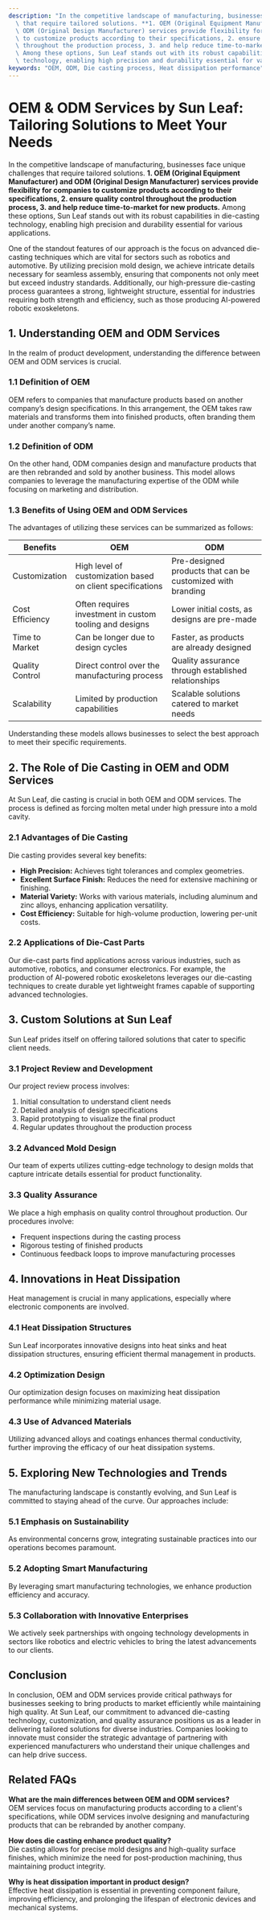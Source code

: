 ```yaml
---
description: "In the competitive landscape of manufacturing, businesses face unique challenges\
  \ that require tailored solutions. **1. OEM (Original Equipment Manufacturer) and\
  \ ODM (Original Design Manufacturer) services provide flexibility for companies\
  \ to customize products according to their specifications, 2. ensure quality control\
  \ throughout the production process, 3. and help reduce time-to-market for new products.**\
  \ Among these options, Sun Leaf stands out with its robust capabilities in die-casting\
  \ technology, enabling high precision and durability essential for various applications."
keywords: "OEM, ODM, Die casting process, Heat dissipation performance"
---
```

# OEM & ODM Services by Sun Leaf: Tailoring Solutions to Meet Your Needs

In the competitive landscape of manufacturing, businesses face unique challenges that require tailored solutions. **1. OEM (Original Equipment Manufacturer) and ODM (Original Design Manufacturer) services provide flexibility for companies to customize products according to their specifications, 2. ensure quality control throughout the production process, 3. and help reduce time-to-market for new products.** Among these options, Sun Leaf stands out with its robust capabilities in die-casting technology, enabling high precision and durability essential for various applications.

One of the standout features of our approach is the focus on advanced die-casting techniques which are vital for sectors such as robotics and automotive. By utilizing precision mold design, we achieve intricate details necessary for seamless assembly, ensuring that components not only meet but exceed industry standards. Additionally, our high-pressure die-casting process guarantees a strong, lightweight structure, essential for industries requiring both strength and efficiency, such as those producing AI-powered robotic exoskeletons.

## **1. Understanding OEM and ODM Services**

In the realm of product development, understanding the difference between OEM and ODM services is crucial. 

### **1.1 Definition of OEM**
OEM refers to companies that manufacture products based on another company’s design specifications. In this arrangement, the OEM takes raw materials and transforms them into finished products, often branding them under another company’s name.

### **1.2 Definition of ODM**
On the other hand, ODM companies design and manufacture products that are then rebranded and sold by another business. This model allows companies to leverage the manufacturing expertise of the ODM while focusing on marketing and distribution.

### **1.3 Benefits of Using OEM and ODM Services**
The advantages of utilizing these services can be summarized as follows:

| **Benefits**                | **OEM**                           | **ODM**                          |
|-----------------------------|-----------------------------------|----------------------------------|
| Customization               | High level of customization based on client specifications | Pre-designed products that can be customized with branding |
| Cost Efficiency             | Often requires investment in custom tooling and designs | Lower initial costs, as designs are pre-made |
| Time to Market              | Can be longer due to design cycles | Faster, as products are already designed |
| Quality Control             | Direct control over the manufacturing process | Quality assurance through established relationships |
| Scalability                 | Limited by production capabilities | Scalable solutions catered to market needs |

Understanding these models allows businesses to select the best approach to meet their specific requirements.

## **2. The Role of Die Casting in OEM and ODM Services**

At Sun Leaf, die casting is crucial in both OEM and ODM services. The process is defined as forcing molten metal under high pressure into a mold cavity. 

### **2.1 Advantages of Die Casting**
Die casting provides several key benefits:
- **High Precision:** Achieves tight tolerances and complex geometries.
- **Excellent Surface Finish:** Reduces the need for extensive machining or finishing.
- **Material Variety:** Works with various materials, including aluminum and zinc alloys, enhancing application versatility.
- **Cost Efficiency:** Suitable for high-volume production, lowering per-unit costs.

### **2.2 Applications of Die-Cast Parts**
Our die-cast parts find applications across various industries, such as automotive, robotics, and consumer electronics. For example, the production of AI-powered robotic exoskeletons leverages our die-casting techniques to create durable yet lightweight frames capable of supporting advanced technologies.

## **3. Custom Solutions at Sun Leaf**

Sun Leaf prides itself on offering tailored solutions that cater to specific client needs. 

### **3.1 Project Review and Development**
Our project review process involves:
1. Initial consultation to understand client needs
2. Detailed analysis of design specifications
3. Rapid prototyping to visualize the final product
4. Regular updates throughout the production process

### **3.2 Advanced Mold Design**
Our team of experts utilizes cutting-edge technology to design molds that capture intricate details essential for product functionality. 

### **3.3 Quality Assurance**
We place a high emphasis on quality control throughout production. Our procedures involve:
- Frequent inspections during the casting process
- Rigorous testing of finished products
- Continuous feedback loops to improve manufacturing processes

## **4. Innovations in Heat Dissipation**

Heat management is crucial in many applications, especially where electronic components are involved. 

### **4.1 Heat Dissipation Structures**
Sun Leaf incorporates innovative designs into heat sinks and heat dissipation structures, ensuring efficient thermal management in products.

### **4.2 Optimization Design**
Our optimization design focuses on maximizing heat dissipation performance while minimizing material usage. 

### **4.3 Use of Advanced Materials**
Utilizing advanced alloys and coatings enhances thermal conductivity, further improving the efficacy of our heat dissipation systems. 

## **5. Exploring New Technologies and Trends**

The manufacturing landscape is constantly evolving, and Sun Leaf is committed to staying ahead of the curve. Our approaches include:

### **5.1 Emphasis on Sustainability**
As environmental concerns grow, integrating sustainable practices into our operations becomes paramount. 

### **5.2 Adopting Smart Manufacturing**
By leveraging smart manufacturing technologies, we enhance production efficiency and accuracy.

### **5.3 Collaboration with Innovative Enterprises**
We actively seek partnerships with ongoing technology developments in sectors like robotics and electric vehicles to bring the latest advancements to our clients.

## **Conclusion**

In conclusion, OEM and ODM services provide critical pathways for businesses seeking to bring products to market efficiently while maintaining high quality. At Sun Leaf, our commitment to advanced die-casting technology, customization, and quality assurance positions us as a leader in delivering tailored solutions for diverse industries. Companies looking to innovate must consider the strategic advantage of partnering with experienced manufacturers who understand their unique challenges and can help drive success.

## Related FAQs

**What are the main differences between OEM and ODM services?**  
OEM services focus on manufacturing products according to a client's specifications, while ODM services involve designing and manufacturing products that can be rebranded by another company.

**How does die casting enhance product quality?**  
Die casting allows for precise mold designs and high-quality surface finishes, which minimize the need for post-production machining, thus maintaining product integrity.

**Why is heat dissipation important in product design?**  
Effective heat dissipation is essential in preventing component failure, improving efficiency, and prolonging the lifespan of electronic devices and mechanical systems.
